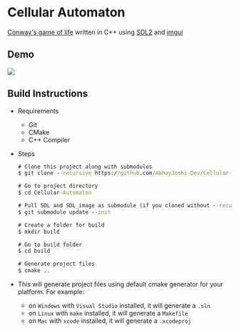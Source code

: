 # Cellular Automaton

[Conway's game of life](https://en.wikipedia.org/wiki/Conway's_Game_of_Life) written in C++ using [SDL2](https://www.libsdl.org/) and [imgui](https://github.com/ocornut/imgui)

## Demo
![](https://i.imgur.com/aPlyADp.gif)

## Build Instructions

- Requirements
  - Git
  - CMake
  - C++ Compiler

- Steps

    ```cmd
    # Clone this project along with submodules
    $ git clone --recursive https://github.com/AbhayJoshi-Dev/Cellular-Automaton

    # Go to project directory
    $ cd Cellular-Automaton

    # Pull SDL and SDL_image as submodule (if you cloned without --recursive flag)
    $ git submodule update --init

    # Create a folder for build
    $ mkdir build

    # Go to build folder
    $ cd build

    # Generate project files
    $ cmake ..
    ```

- This will generate project files using default cmake generator for your platform. For example:

  - on `Windows` with `Visual Studio` installed, it will generate a `.sln`
  - on `Linux` with `make` installed, it will generate a `Makefile`
  - on `Mac` with `xcode` installed, it will generate a `.xcodeproj`